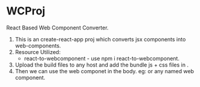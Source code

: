 # WCProj

React Based Web Component Converter.

1. This is an create-react-app proj which converts jsx components into web-components.
2. Resource Utilized:    
    - react-to-webcomponent - use  npm i react-to-webcomponent. 
3. Upload the build files to any host and add the bundle js + css files in <head>.
4. Then we can use the web componet in the body. eg: <fc-componet/> or any named web component.
